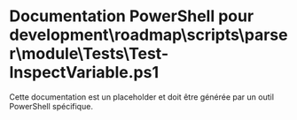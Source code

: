 # Documentation PowerShell pour development\roadmap\scripts\parser\module\Tests\Test-InspectVariable.ps1

Cette documentation est un placeholder et doit être générée par un outil PowerShell spécifique.
